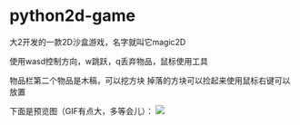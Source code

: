 # python2d-game
大2开发的一款2D沙盒游戏，名字就叫它magic2D

使用wasd控制方向，w跳跃，q丢弃物品，鼠标使用工具

物品栏第二个物品是木稿，可以挖方块
掉落的方块可以捡起来使用鼠标右键可以放置

下面是预览图（GIF有点大，多等会儿）：
<img src="https://github.com/FlyingQwQ/python2d-game/blob/main/%E6%95%88%E6%9E%9C%E5%9B%BE.gif">
